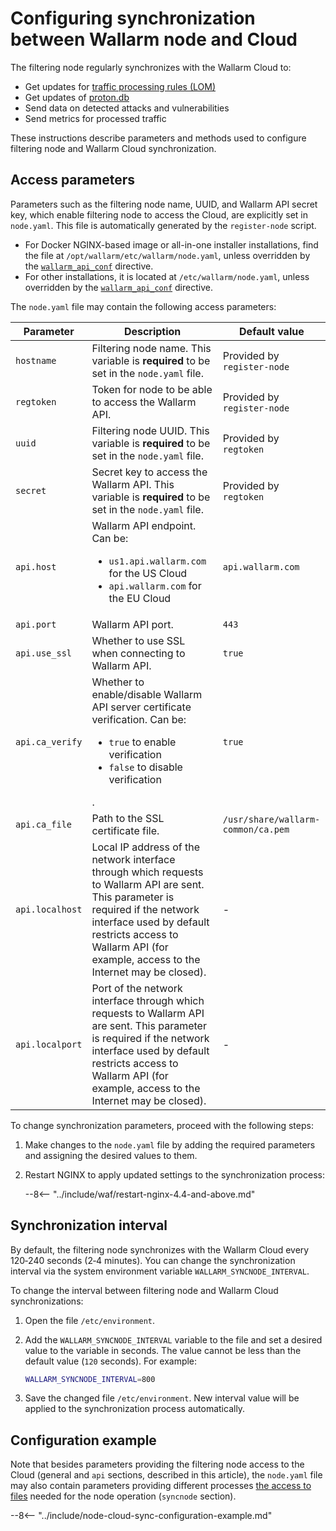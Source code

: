 # Configuring synchronization between Wallarm node and Cloud

The filtering node regularly synchronizes with the Wallarm Cloud to:

* Get updates for [traffic processing rules (LOM)](../about-wallarm/protecting-against-attacks.md#custom-rules-for-request-analysis)
* Get updates of [proton.db](../about-wallarm/protecting-against-attacks.md#library-libproton)
* Send data on detected attacks and vulnerabilities
* Send metrics for processed traffic

These instructions describe parameters and methods used to configure filtering node and Wallarm Cloud synchronization.

## Access parameters

Parameters such as the filtering node name, UUID, and Wallarm API secret key, which enable filtering node to access the Cloud, are explicitly set in `node.yaml`. This file is automatically generated by the `register-node` script.

* For Docker NGINX-based image or all-in-one installer installations, find the file at `/opt/wallarm/etc/wallarm/node.yaml`, unless overridden by the [`wallarm_api_conf`](configure-parameters-en.md#wallarm_api_conf) directive.
* For other installations, it is located at `/etc/wallarm/node.yaml`, unless overridden by the [`wallarm_api_conf`](configure-parameters-en.md#wallarm_api_conf) directive.

The `node.yaml` file may contain the following access parameters:

| Parameter | Description | Default value |
| --------- | ----------- | ------------- |
| `hostname`       | Filtering node name. This variable is **required** to be set in the `node.yaml` file. | Provided by `register-node` |
| `regtoken`       | Token for node to be able to access the Wallarm API. | Provided by `register-node` |
| `uuid`           | Filtering node UUID. This variable is **required** to be set in the `node.yaml` file. | Provided by `regtoken` |
| `secret`         | Secret key to access the Wallarm API. This variable is **required** to be set in the `node.yaml` file. | Provided by `regtoken` |
| `api.host`       | Wallarm API endpoint. Can be:<ul><li>`us1.api.wallarm.com` for the US Cloud</li><li>`api.wallarm.com` for the EU Cloud</li></ul> | `api.wallarm.com` |
| `api.port`       | Wallarm API port. | `443` |
| `api.use_ssl`  | Whether to use SSL when connecting to Wallarm API. | `true` |
| `api.ca_verify`  | Whether to enable/disable Wallarm API server certificate verification. Can be:<ul><li>`true` to enable verification</li><li>`false` to disable verification</li></ul>. | `true` |
| `api.ca_file`  | Path to the SSL certificate file. | `/usr/share/wallarm-common/ca.pem` |
| `api.localhost` | Local IP address of the network interface through which requests to Wallarm API are sent. This parameter is required if the network interface used by default restricts access to Wallarm API (for example, access to the Internet may be closed). | - |
| `api.localport` | Port of the network interface through which requests to Wallarm API are sent. This parameter is required if the network interface used by default restricts access to Wallarm API (for example, access to the Internet may be closed). | - |

To change synchronization parameters, proceed with the following steps:

1. Make changes to the `node.yaml` file by adding the required parameters and assigning the desired values to them.
1. Restart NGINX to apply updated settings to the synchronization process:

    --8<-- "../include/waf/restart-nginx-4.4-and-above.md"

## Synchronization interval

By default, the filtering node synchronizes with the Wallarm Cloud every 120‑240 seconds (2‑4 minutes). You can change the synchronization interval via the system environment variable `WALLARM_SYNCNODE_INTERVAL`.

To change the interval between filtering node and Wallarm Cloud synchronizations:

1. Open the file `/etc/environment`.
2. Add the `WALLARM_SYNCNODE_INTERVAL` variable to the file and set a desired value to the variable in seconds. The value cannot be less than the default value (`120` seconds). For example:

    ```bash
    WALLARM_SYNCNODE_INTERVAL=800
    ```
3. Save the changed file `/etc/environment`. New interval value will be applied to the synchronization process automatically.

## Configuration example

Note that besides parameters providing the filtering node access to the Cloud (general and `api` sections, described in this article), the `node.yaml` file may also contain parameters providing different processes [the access to files](configure-access-to-files-needed-for-node.md) needed for the node operation (`syncnode` section).

--8<-- "../include/node-cloud-sync-configuration-example.md"
